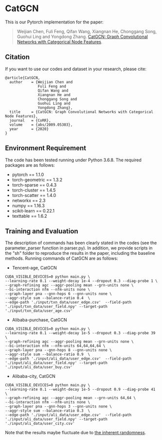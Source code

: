 # CatGCN
This is our Pytorch implementation for the paper:

>Weijian Chen, Fuli Feng, Qifan Wang, Xiangnan He, Chonggang Song, Guohui Ling and Yongdong Zhang. [CatGCN: Graph Convolutional Networks with Categorical Node Features](https://arxiv.org/abs/2009.05303). 

## Citation 
If you want to use our codes and dataset in your research, please cite:
```
@article{CatGCN,
  author    = {Weijian Chen and
               Fuli Feng and
               Qifan Wang and
               Xiangnan He and
               Chonggang Song and
               Guohui Ling and
               Yongdong Zhang},
  title     = {CatGCN: Graph Convolutional Networks with Categorical Node Features},
  journal   = {CoRR},
  volume    = {abs/2009.05303},
  year      = {2020}
}
```
## Environment Requirement
The code has been tested running under Python 3.6.8. The required packages are as follows:
* pytorch == 1.1.0
* torch-geometric == 1.3.2
* torch-sparse == 0.4.3
* torch-cluster == 1.4.5
* torch-scatter == 1.4.0
* networkx == 2.3
* numpy == 1.16.3
* scikit-learn == 0.22.1
* texttable == 1.6.2

## Training and Evaluation
The description of commands has been clearly stated in the codes (see the parameter_parser function in parser.py).
In addition, we provide scripts in the "sh" folder to reproduce the results in the paper, including the baseline methods.
Running commands of CatGCN are as follows:
* Tencent-age, CatGCN
```
CUDA_VISIBLE_DEVICES=0 python main.py \
--learning-rate 0.1 --weight-decay 1e-4 --dropout 0.3 --diag-probe 1 \
--graph-refining agc --aggr-pooling mean --grn-units none \
--bi-interaction nfm --nfm-units none \
--graph-layer pna --gnn-hops 6 --gnn-units none \
--aggr-style sum --balance-ratio 0.4  \
--edge-path './input/txn_data/user_edge.csv'  --field-path './input/txn_data/user_field.npy' --target-path './input/txn_data/user_age.csv'
```

* Alibaba-purchase, CatGCN
```
CUDA_VISIBLE_DEVICES=0 python main.py \
--learning-rate 0.1 --weight-decay 1e-5 --dropout 0.3 --diag-probe 39 \
--graph-refining agc --aggr-pooling mean --grn-units none \
--bi-interaction nfm --nfm-units 64,64,64,64 \
--graph-layer pna --gnn-hops 8 --gnn-units none \
--aggr-style sum --balance-ratio 0.9  \
--edge-path './input/ali_data/user_edge.csv'  --field-path './input/ali_data/user_field.npy' --target-path './input/ali_data/user_buy.csv'
```

* Alibaba-city, CatGCN
```
CUDA_VISIBLE_DEVICES=0 python main.py \
--learning-rate 0.1 --weight-decay 1e-5 --dropout 0.9 --diag-probe 41 \
--graph-refining agc --aggr-pooling mean --grn-units 64,64 \
--bi-interaction nfm --nfm-units none \
--graph-layer pna --gnn-hops 3 --gnn-units none \
--aggr-style sum --balance-ratio 0.3  \
--edge-path './input/ali_data/user_edge.csv'  --field-path './input/ali_data/user_field.npy' --target-path './input/ali_data/user_city.csv'
```

Note that the results maybe fluctuate due to [the inherent randomness](https://pytorch.org/docs/stable/notes/randomness.html).
